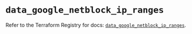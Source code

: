 # `data_google_netblock_ip_ranges`

Refer to the Terraform Registry for docs: [`data_google_netblock_ip_ranges`](https://registry.terraform.io/providers/hashicorp/google-beta/6.2.0/docs/data-sources/google_netblock_ip_ranges).
